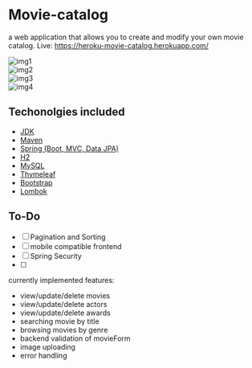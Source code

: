 # Movie-catalog

a web application that allows you to create and modify your own movie catalog. 
Live: https://heroku-movie-catalog.herokuapp.com/  

![img1](https://github.com/kkedzierskim/movieCatalog/tree/master/src/main/resources/static/images/filmview.PNG)
<br/>
![img2](https://github.com/kkedzierskim/movieCatalog/tree/master/src/main/resources/static/images/validation.PNG)
<br/>
![img3](https://github.com/kkedzierskim/movieCatalog/tree/master/src/main/resources/static/images/browse.PNG)
<br/>
![img4](https://github.com/kkedzierskim/movieCatalog/tree/master/src/main/resources/static/images/view-actors.PNG)

## Techonolgies included
* [JDK](http://www.oracle.com/technetwork/java/javase/downloads/jdk8-downloads-2133151.html) 
* [Maven](https://maven.apache.org/)
* [Spring (Boot, MVC, Data JPA)](https://spring.io)
* [H2](https://www.h2database.com/html/main.html) 
* [MySQL](https://www.mysql.com/) 
* [Thymeleaf](https://www.thymeleaf.org/)
* [Bootstrap](https://getbootstrap.com)  
* [Lombok](https://projectlombok.org/) 


## To-Do 
- [ ] Pagination and Sorting
- [ ] mobile compatible frontend
- [ ] Spring Security
- [ ] 


currently implemented features:
- view/update/delete movies
- view/update/delete actors
- view/update/delete awards
- searching movie by title
- browsing movies by genre
- backend validation of movieForm
- image uploading
- error handling
